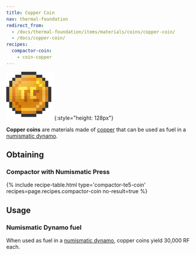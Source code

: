 ```yaml
---
title: Copper Coin
nav: thermal-foundation
redirect_from:
  - /docs/thermal-foundation/items/materials/coins/copper-coin/
  - /docs/copper-coin/
recipes:
  compactor-coin:
    - coin-copper
---
```


![Copper coin](/assets/images/thermal-foundation/coin-copper.png){:style="height: 128px"}


**Copper coins** are materials made of [copper](/docs/thermal-foundation/copper-ingot/) that can be
used as fuel in a [numismatic dynamo](/docs/thermal-expansion/numismatic-dynamo/).


Obtaining
---------

### Compactor with Numismatic Press
{% include recipe-table.html type='compactor-te5-coin' recipes=page.recipes.compactor-coin no-result=true %}


Usage
-----

### Numismatic Dynamo fuel
When used as fuel in a [numismatic dynamo](/docs/thermal-expansion/numismatic-dynamo/), copper
coins yield 30,000 RF each.
